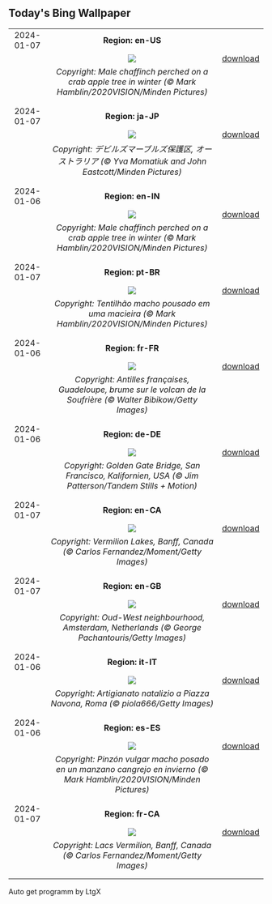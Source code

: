 ## Today's Bing Wallpaper
|      |      |      |
| :----: | :----: | :----: |
|2024-01-07|**Region: en-US**||
||![](https://www.bing.com/th?id=OHR.CrabappleChaffinch_EN-US1781584314_UHD.jpg&pid=hp&w=1152&h=648&rs=1&c=4)| [download](https://www.bing.com/th?id=OHR.CrabappleChaffinch_EN-US1781584314_UHD.jpg)|
||*Copyright: Male chaffinch perched on a crab apple tree in winter (© Mark Hamblin/2020VISION/Minden Pictures)*
||
|||
|2024-01-07|**Region: ja-JP**||
||![](https://www.bing.com/th?id=OHR.DevilsMarbles_JA-JP2428291852_UHD.jpg&pid=hp&w=1152&h=648&rs=1&c=4)| [download](https://www.bing.com/th?id=OHR.DevilsMarbles_JA-JP2428291852_UHD.jpg)|
||*Copyright: デビルズマーブルズ保護区, オーストラリア (© Yva Momatiuk and John Eastcott/Minden Pictures)*
||
|||
|2024-01-06|**Region: en-IN**||
||![](https://www.bing.com/th?id=OHR.CrabappleChaffinch_EN-IN8958634852_UHD.jpg&pid=hp&w=1152&h=648&rs=1&c=4)| [download](https://www.bing.com/th?id=OHR.CrabappleChaffinch_EN-IN8958634852_UHD.jpg)|
||*Copyright: Male chaffinch perched on a crab apple tree in winter (© Mark Hamblin/2020VISION/Minden Pictures)*
||
|||
|2024-01-07|**Region: pt-BR**||
||![](https://www.bing.com/th?id=OHR.CrabappleChaffinch_PT-BR1131580779_UHD.jpg&pid=hp&w=1152&h=648&rs=1&c=4)| [download](https://www.bing.com/th?id=OHR.CrabappleChaffinch_PT-BR1131580779_UHD.jpg)|
||*Copyright: Tentilhão macho pousado em uma macieira (© Mark Hamblin/2020VISION/Minden Pictures)*
||
|||
|2024-01-06|**Region: fr-FR**||
||![](https://www.bing.com/th?id=OHR.GuadeloupeCarnival_FR-FR1231104335_UHD.jpg&pid=hp&w=1152&h=648&rs=1&c=4)| [download](https://www.bing.com/th?id=OHR.GuadeloupeCarnival_FR-FR1231104335_UHD.jpg)|
||*Copyright: Antilles françaises, Guadeloupe, brume sur le volcan de la Soufrière (© Walter Bibikow/Getty Images)*
||
|||
|2024-01-06|**Region: de-DE**||
||![](https://www.bing.com/th?id=OHR.GoldenGateLight_DE-DE1352725160_UHD.jpg&pid=hp&w=1152&h=648&rs=1&c=4)| [download](https://www.bing.com/th?id=OHR.GoldenGateLight_DE-DE1352725160_UHD.jpg)|
||*Copyright: Golden Gate Bridge, San Francisco, Kalifornien, USA (© Jim Patterson/Tandem Stills + Motion)*
||
|||
|2024-01-07|**Region: en-CA**||
||![](https://www.bing.com/th?id=OHR.VermilionLakesCA_EN-CA5785272161_UHD.jpg&pid=hp&w=1152&h=648&rs=1&c=4)| [download](https://www.bing.com/th?id=OHR.VermilionLakesCA_EN-CA5785272161_UHD.jpg)|
||*Copyright: Vermilion Lakes, Banff, Canada (© Carlos Fernandez/Moment/Getty Images)*
||
|||
|2024-01-07|**Region: en-GB**||
||![](https://www.bing.com/th?id=OHR.BlueAmsterdam_EN-GB2503528249_UHD.jpg&pid=hp&w=1152&h=648&rs=1&c=4)| [download](https://www.bing.com/th?id=OHR.BlueAmsterdam_EN-GB2503528249_UHD.jpg)|
||*Copyright: Oud-West neighbourhood, Amsterdam, Netherlands (© George Pachantouris/Getty Images)*
||
|||
|2024-01-06|**Region: it-IT**||
||![](https://www.bing.com/th?id=OHR.BefanaPiazzaNavona_459973167_IT-IT4250570937_UHD.jpg&pid=hp&w=1152&h=648&rs=1&c=4)| [download](https://www.bing.com/th?id=OHR.BefanaPiazzaNavona_459973167_IT-IT4250570937_UHD.jpg)|
||*Copyright: Artigianato natalizio a Piazza Navona, Roma (© piola666/Getty Images)*
||
|||
|2024-01-06|**Region: es-ES**||
||![](https://www.bing.com/th?id=OHR.CrabappleChaffinch_ES-ES9402342278_UHD.jpg&pid=hp&w=1152&h=648&rs=1&c=4)| [download](https://www.bing.com/th?id=OHR.CrabappleChaffinch_ES-ES9402342278_UHD.jpg)|
||*Copyright: Pinzón vulgar macho posado en un manzano cangrejo en invierno (© Mark Hamblin/2020VISION/Minden Pictures)*
||
|||
|2024-01-07|**Region: fr-CA**||
||![](https://www.bing.com/th?id=OHR.VermilionLakesCA_FR-CA0230229812_UHD.jpg&pid=hp&w=1152&h=648&rs=1&c=4)| [download](https://www.bing.com/th?id=OHR.VermilionLakesCA_FR-CA0230229812_UHD.jpg)|
||*Copyright: Lacs Vermilion, Banff, Canada (© Carlos Fernandez/Moment/Getty Images)*
||
|||

Auto get programm by LtgX
